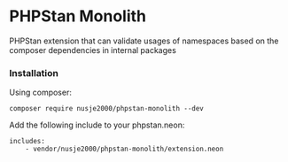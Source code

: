 # PHPStan Monolith
PHPStan extension that can validate usages of namespaces based on the composer dependencies in internal packages

### Installation
Using composer:
```shell
composer require nusje2000/phpstan-monolith --dev
```

Add the following include to your phpstan.neon:
```neon
includes:
    - vendor/nusje2000/phpstan-monolith/extension.neon
```
